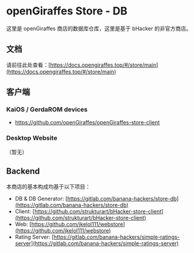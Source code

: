 # openGiraffes Store - DB

这里是 openGiraffes 商店的数据库仓库，这里是基于 bHacker 的非官方商店。

## 文档

请前往此处查看：[https://docs.opengiraffes.top/#/store/main](https://docs.opengiraffes.top/#/store/main)

## 客户端

### KaiOS / GerdaROM devices
- https://github.com/openGiraffes/openGiraffes-store-client

### Desktop Website
 （暂无）

## Backend
本商店的基本构成均基于以下项目：

 - DB & DB Generator: [https://gitlab.com/banana-hackers/store-db](https://gitlab.com/banana-hackers/store-db)
 - Client: [https://github.com/strukturart/bHacker-store-client](https://github.com/strukturart/bHacker-store-client)
 - Web: [https://github.com/jkelol111/webstore](https://github.com/jkelol111/webstore)
 - Rating Server: [https://gitlab.com/banana-hackers/simple-ratings-server](https://gitlab.com/banana-hackers/simple-ratings-server)
